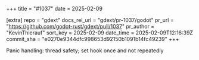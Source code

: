 +++
title = "#1037"
date = 2025-02-09

[extra]
repo = "gdext"
docs_rel_url = "gdext/pr-1037/godot"
pr_url = "https://github.com/godot-rust/gdext/pull/1037"
pr_author = "KevinThierauf"
sort_key = 2025-02-09
date_time = 2025-02-09T12:16:39Z
commit_sha = "e0270e9344dfc998653d92150b1091b14fc49239"
+++

Panic handling: thread safety; set hook once and not repeatedly
